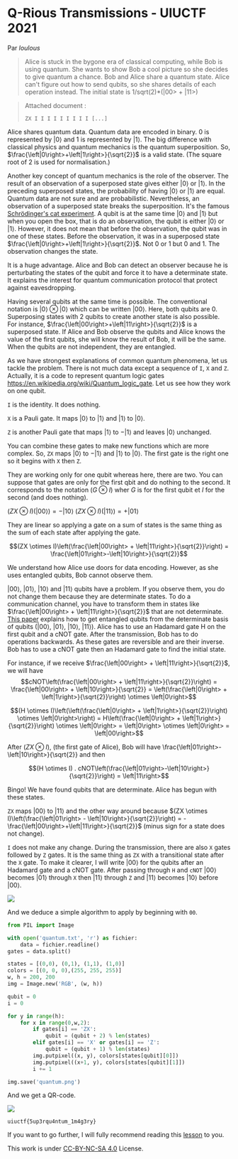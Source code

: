 # Q-Rious Transmissions - UIUCTF 2021

Par *loulous*

> Alice is stuck in the bygone era of classical computing, while Bob is using quantum. She wants to show Bob a cool picture so she decides to give quantum a chance. Bob and Alice share a quantum state. Alice can't figure out how to send qubits, so she shares details of each operation instead. The initial state is 1/sqrt(2)*(|00> + |11>)

> Attached document : 
> ```
> ZX I I I I I I I I I [...]
> ```

Alice shares quantum data. Quantum data are encoded in binary. 0 is represented by $\left|0\right>$ and 1 is represented by $\left|1\right>$. The big difference with classical physics and quantum mechanics is the quantum superposition. So, $\frac{\left|0\right>+\left|1\right>}{\sqrt{2}}$ is a valid state. (The square root of 2 is used for normalisation.)

Another key concept of quantum mechanics is the role of the observer. The result of an observation of a superposed state gives either $\left|0\right>$ or $\left|1\right>$. In the preceding superposed states, the probability of having $\left|0\right>$ or $\left|1\right>$ are equal. Quantum data are not sure and are probabilistic. Nevertheless, an observation of a superposed state breaks the superposition. It's the famous [Schrödinger's cat experiment](https://en.wikipedia.org/wiki/Schr%C3%B6dinger%27s_cat). A qubit is at the same time  $\left|0\right>$ and $\left|1\right>$ but when you open the box, that is do an observation, the qubit is either $\left|0\right>$ or $\left|1\right>$. However, it does not mean that before the observation, the qubit was in one of these states. Before the observation, it was in a superposed state $\frac{\left|0\right>+\left|1\right>}{\sqrt{2}}$. Not 0 or 1 but 0 and 1. The observation changes the state.

It is a huge advantage. Alice and Bob can detect an observer because he is perturbating the states of the qubit and force it to have a determinate state. It explains the interest for quantum communication protocol that protect against eavesdropping.

Having several qubits at the same time is possible. The conventional notation is $\left|0\right> \otimes \left|0\right>$ which can be written $\left|00\right>$. Here, both qubits are 0. Superposing states with 2 qubits to create another state is also possible. For instance, $\frac{\left|00\right>+\left|11\right>}{\sqrt{2}}$ is a superposed state. If Alice and Bob observe the qubits and Alice knows the value of the first qubits, she will know the result of Bob, it will be the same. When the qubits are not independent, they are entangled.

As we have strongest explanations of common quantum phenomena, let us tackle the problem. There is not much data except a sequence of `I`, `X` and `Z`. Actually, it is a code to represent quantum logic gates https://en.wikipedia.org/wiki/Quantum_logic_gate. Let us see how they work on one qubit.

`I` is the identity. It does nothing.

`X` is a Pauli gate. It maps $\left|0\right>$ to $\left|1\right>$ and $\left|1\right>$ to $\left|0\right>$.

`Z` is another Pauli gate that maps $\left|1\right>$ to $-\left|1\right>$ and leaves $\left|0\right>$ unchanged.

You can combine these gates to make new functions which are more complex. So, `ZX` maps $\left|0\right>$ to $-\left|1\right>$ and $\left|1\right>$ to $\left|0\right>$. The first gate is the right one so it begins with `X` then `Z`.

They are working only for one qubit whereas here, there are two. You can suppose that gates are only for the first qbit and do nothing to the second. It corresponds to the notation $(G \otimes I)$ wher $G$ is for the first qubit et $I$ for the second (and does nothing).

$(ZX \otimes I)(\left|00\right>) = -\left|10\right>$
$(ZX \otimes I)(\left|11\right>) = +\left|01\right>$

They are linear so applying a gate on a sum of states is the same thing as the sum of each state after applying the gate.

$$(ZX \otimes I)\left(\frac{\left|00\right> + \left|11\right>}{\sqrt{2}}\right) = \frac{\left|01\right>-\left|10\right>}{\sqrt{2}}$$

We understand how Alice use doors for data encoding. However, as she uses entangled qubits, Bob cannot observe them.

$\left|00\right>$, $\left|01\right>$, $\left|10\right>$ and $\left|11\right>$ qubits have a problem. If you observe them, you do not change them because they are determinate states. To do a communication channel, you have to transform them in states like $\frac{\left|00\right> + \left|11\right>}{\sqrt{2}}$ that are not determinate.
[This paper](https://benjaminwhiteside.com/2020/11/15/hadamard-cnot/) explains how to get entangled qubits from the determinate basis of qubits ($\left|00\right>$, $\left|01\right>$, $\left|10\right>$, $\left|11\right>$). Alice has to use an Hadamard gate H on the first qubit and a cNOT gate. After the transmission, Bob has to do operations backwards. As these gates are reversible and are their inverse. Bob has to use a cNOT gate then an Hadamard gate to find the initial state.

For instance, if we receive $\frac{\left|00\right> + \left|11\right>}{\sqrt{2}}$, we will have $$cNOT\left(\frac{\left|00\right> + \left|11\right>}{\sqrt{2}}\right) = \frac{\left|00\right> + \left|10\right>}{\sqrt{2}} = \left(\frac{\left|0\right> + \left|1\right>}{\sqrt{2}}\right) \otimes \left|0\right>$$

$$(H \otimes I)\left(\left(\frac{\left|0\right> + \left|1\right>}{\sqrt{2}}\right) \otimes \left|0\right>\right) = H\left(\frac{\left|0\right> + \left|1\right>}{\sqrt{2}}\right) \otimes \left|0\right> = \left|0\right> \otimes \left|0\right> = \left|00\right>$$

After $(ZX \otimes I)$, (the first gate of Alice), Bob will have \frac{\left|01\right>-\left|10\right>}{\sqrt{2}} and then

$$(H \otimes I) . cNOT\left(\frac{\left|01\right>-\left|10\right>}{\sqrt{2}}\right) = \left|11\right>$$

Bingo! We have found qubits that are determinate. Alice has begun with these states.

`ZX` maps $\left|00\right>$ to $\left|11\right>$ and the other way around because $(ZX \otimes I)\left(\frac{\left|01\right> - \left|10\right>}{\sqrt{2}}\right) = -\frac{\left|00\right>+\left|11\right>}{\sqrt{2}}$ (minus sign for a state does not change).

`I` does not make any change. During the transmission, there are also `X` gates followed by `Z` gates. It is the same thing as `ZX` with a transitional state after the `X` gate. To make it clearer, I will write $\left|00\right>$ for the qubits after an Hadamard gate and a cNOT gate. After passing through `H` and `cNOT` $\left|00\right>$ becomes $\left|01\right>$ through `X` then $\left|11\right>$ through `Z` and $\left|11\right>$ becomes $\left|10\right>$ before $\left|00\right>$.

![](https://i.imgur.com/i7umrjf.png)

And we deduce a simple algorithm to apply by beginning with `00`.

```python
from PIL import Image

with open('quantum.txt', 'r') as fichier:
	data = fichier.readline()
gates = data.split()

states = [(0,0), (0,1), (1,1), (1,0)]
colors = [(0, 0, 0),(255, 255, 255)]
w, h = 200, 200
img = Image.new('RGB', (w, h))

qubit = 0
i = 0

for y in range(h):
    for x in range(0,w,2):
        if gates[i] == 'ZX':
            qubit = (qubit + 2) % len(states)
        elif gates[i] == 'X' or gates[i] == 'Z':
            qubit = (qubit + 1) % len(states)
        img.putpixel((x, y), colors[states[qubit][0]])
        img.putpixel((x+1, y), colors[states[qubit][1]])
        i += 1

img.save('quantum.png')
```

And we get a QR-code.

![](https://i.imgur.com/iMIkaII.png)

`uiuctf{5up3rqu4ntum_1m4g3ry}`

If you want to go further, I will fully recommend reading this [lesson](https://www.scottaaronson.com/qclec.pdf) to you.


This work is under [CC-BY-NC-SA 4.0](http://creativecommons.org/licenses/by-nc-sa/4.0/) License.
